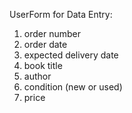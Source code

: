 UserForm for Data Entry:
1) order number
2) order date
3) expected delivery date
4) book title
5) author
6) condition (new or used)
7) price
